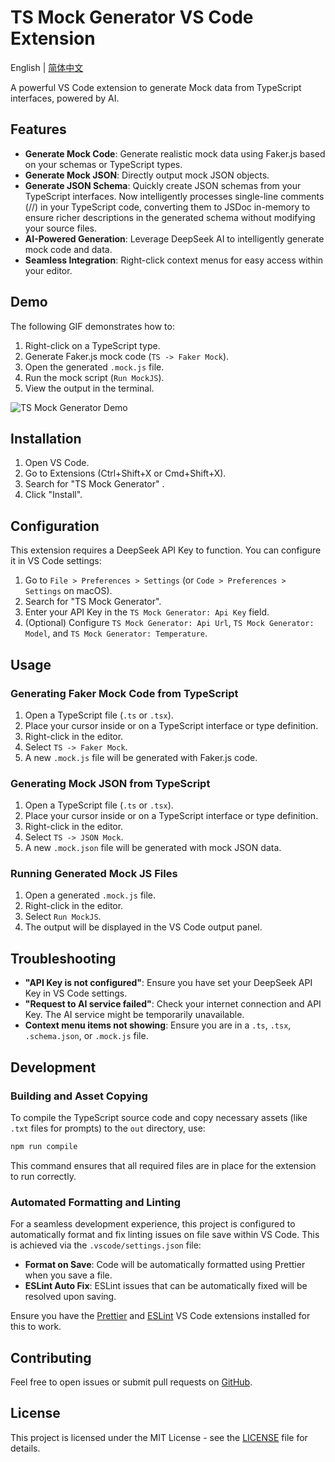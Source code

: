 # TS Mock Generator VS Code Extension

English | [简体中文](./README_zh-CN.md)

A powerful VS Code extension to generate Mock data from TypeScript interfaces, powered by AI.

## Features

*   **Generate Mock Code**: Generate realistic mock data using Faker.js based on your schemas or TypeScript types.
*   **Generate Mock JSON**: Directly output mock JSON objects.
*   **Generate JSON Schema**: Quickly create JSON schemas from your TypeScript interfaces. Now intelligently processes single-line comments (//) in your TypeScript code, converting them to JSDoc in-memory to ensure richer descriptions in the generated schema without modifying your source files.
*   **AI-Powered Generation**: Leverage DeepSeek AI to intelligently generate mock code and data.
*   **Seamless Integration**: Right-click context menus for easy access within your editor.

## Demo

The following GIF demonstrates how to:
1.  Right-click on a TypeScript type.
2.  Generate Faker.js mock code (`TS -> Faker Mock`).
3.  Open the generated `.mock.js` file.
4.  Run the mock script (`Run MockJS`).
5.  View the output in the terminal.

![TS Mock Generator Demo](https://raw.githubusercontent.com/your-username/ts-mock-generator/main/images/demo.gif)

## Installation

1.  Open VS Code.
2.  Go to Extensions (Ctrl+Shift+X or Cmd+Shift+X).
3.  Search for "TS Mock Generator" .
4.  Click "Install".

## Configuration

This extension requires a DeepSeek API Key to function. You can configure it in VS Code settings:

1.  Go to `File > Preferences > Settings` (or `Code > Preferences > Settings` on macOS).
2.  Search for "TS Mock Generator".
3.  Enter your API Key in the `TS Mock Generator: Api Key` field.
4.  (Optional) Configure `TS Mock Generator: Api Url`, `TS Mock Generator: Model`, and `TS Mock Generator: Temperature`.

## Usage

### Generating Faker Mock Code from TypeScript

1.  Open a TypeScript file (`.ts` or `.tsx`).
2.  Place your cursor inside or on a TypeScript interface or type definition.
3.  Right-click in the editor.
4.  Select `TS -> Faker Mock`.
5.  A new `.mock.js` file will be generated with Faker.js code.

### Generating Mock JSON from TypeScript

1.  Open a TypeScript file (`.ts` or `.tsx`).
2.  Place your cursor inside or on a TypeScript interface or type definition.
3.  Right-click in the editor.
4.  Select `TS -> JSON Mock`.
5.  A new `.mock.json` file will be generated with mock JSON data.

### Running Generated Mock JS Files

1.  Open a generated `.mock.js` file.
2.  Right-click in the editor.
3.  Select `Run MockJS`.
4.  The output will be displayed in the VS Code output panel.


## Troubleshooting

*   **"API Key is not configured"**: Ensure you have set your DeepSeek API Key in VS Code settings.
*   **"Request to AI service failed"**: Check your internet connection and API Key. The AI service might be temporarily unavailable.
*   **Context menu items not showing**: Ensure you are in a `.ts`, `.tsx`, `.schema.json`, or `.mock.js` file.

## Development

### Building and Asset Copying

To compile the TypeScript source code and copy necessary assets (like `.txt` files for prompts) to the `out` directory, use:

```bash
npm run compile
```

This command ensures that all required files are in place for the extension to run correctly.

### Automated Formatting and Linting

For a seamless development experience, this project is configured to automatically format and fix linting issues on file save within VS Code. This is achieved via the `.vscode/settings.json` file:

*   **Format on Save**: Code will be automatically formatted using Prettier when you save a file.
*   **ESLint Auto Fix**: ESLint issues that can be automatically fixed will be resolved upon saving.

Ensure you have the [Prettier](https://marketplace.visualstudio.com/items?itemName=esbenp.prettier-vscode) and [ESLint](https://marketplace.visualstudio.com/items?itemName=dbaeumer.vscode-eslint) VS Code extensions installed for this to work.

## Contributing

Feel free to open issues or submit pull requests on [GitHub](https://github.com/brahmachen/ts-mock-generator).

## License

This project is licensed under the MIT License - see the [LICENSE](LICENSE) file for details.